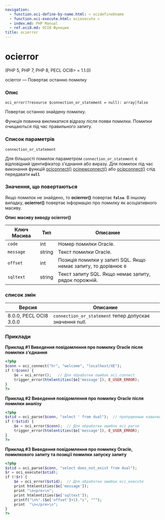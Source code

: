 ```yaml
---
navigation:
  - function.oci-define-by-name.html: « ocidefineбname
  - function.oci-execute.html: ociexecute »
  - index.md: PHP Manual
  - ref.oci8.md: OCI8 Функции
title: ocierror
---
```

# ocierror

(PHP 5, PHP 7, PHP 8, PECL OCI8> = 1.1.0)

ocierror — Повертає останню помилку

### Опис

```methodsynopsis
oci_error(?resource $connection_or_statement = null): array|false
```

Повертає останню знайдену помилку.

Функція повинна викликатися відразу після появи помилки. Помилки очищаються під час правильного запиту.

### Список параметрів

`connection_or_statement`

Для більшості помилок параметром `connection_or_statement` є відповідний ідентифікатор з'єднання або виразу. Для помилок під час виконання функцій [ociconnect()](function.oci-connect.html) [ocinewconnect()](function.oci-new-connect.html) або [ocipconnect()](function.oci-pconnect.md) слід передавати **`null`**

### Значення, що повертаються

Якщо помилок не знайдено, то **ocierror()** повертає **`false`**. В іншому випадку, **ocierror()** повертає інформацію про помилку як асоціативного масиву.

**Опис масиву виводу **ocierror()****

| Ключ Масива | Тип | Описание |
| --- | --- | --- |
| `code` | int | Номер помилки Oracle. |
| `message` | string | Текст помилки Oracle. |
| `offset` | int | Позиція помилки у запиті SQL. Якщо немає запиту, то дорівнює `0` |
| `sqltext` | string | Текст запиту SQL. Якщо немає запиту, рядок порожній. |

### список змін

| Версия | Описание |
| --- | --- |
| 8.0.0, PECL OCI8 3.0.0 | `connection_or_statement` тепер допускає значення null. |

### Приклади

**Приклад #1 Виведення повідомлення про помилку Oracle після помилки з'єднання**

```php
<?php
$conn = oci_connect("hr", "welcome", "localhost/XE");
if (!$conn) {
    $e = oci_error();   // Для обработки ошибок oci_connect
    trigger_error(htmlentities($e['message']), E_USER_ERROR);
}
?>
```

**Приклад #2 Виведення повідомлення про помилку Oracle після помилки аналізу**

```php
<?php
$stid = oci_parse($conn, "select ' from dual");  // пропущенные кавычки
if (!$stid) {
    $e = oci_error($conn);  // Для обработки ошибок oci_parse
    trigger_error(htmlentities($e['message']), E_USER_ERROR);
}
?>
```

**Приклад #3 Виведення повідомлення про помилку Oracle, помилкового запиту та позиції помилки запуску запиту**

```php
<?php
$stid = oci_parse($conn, "select does_not_exist from dual");
$r = oci_execute($stid);
if (!$r) {
    $e = oci_error($stid);  // Для обработки ошибок oci_execute
    print htmlentities($e['message']);
    print "\n<pre>\n";
    print htmlentities($e['sqltext']);
    printf("\n%".($e['offset']+1)."s", "^");
    print  "\n</pre>\n";
}
?>
```
